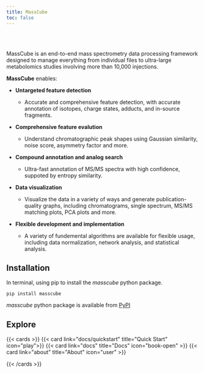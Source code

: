 ```yaml
---
title: MassCube
toc: false
---
```


<br/><br/>

MassCube is an end-to-end mass spectrometry data processing framework designed to manage everything 
from individual files to ultra-large metabolomics studies involving more than 10,000 injections.

**MassCube** enables:

* **Untargeted feature detection**
    * Accurate and comprehensive feature detection, with accurate annotation of isotopes, charge states,
    adducts, and in-source fragments.

* **Comprehensive feature evalution**
    * Understand chromatographic peak shapes using Gaussian similarity, noise score, asymmetry factor and more.

* **Compound annotation and analog search**
    * Ultra-fast annotation of MS/MS spectra with high confidence, suppoted by entropy similarity.

* **Data visualization**
    * Visualize the data in a variety of ways and generate publication-quality graphs, including chromatograms, 
    single spectrum, MS/MS matching plots, PCA plots and more.
   
* **Flexible development and implementation**
    * A variety of fundemental algorithms are available for flexible usage, including data normalization, network analysis, and statistical analysis.

## Installation

In terminal, using pip to install the *masscube* python package.

```console
pip install masscube
```

*masscube* python package is available from [PyPI](https://pypi.org/project/masscube)

## Explore

{{< cards >}}
  {{< card link="docs/quickstart" title="Quick Start" icon="play">}}
  {{< card link="docs" title="Docs" icon="book-open" >}}
  {{< card link="about" title="About" icon="user" >}}
  
{{< /cards >}}
